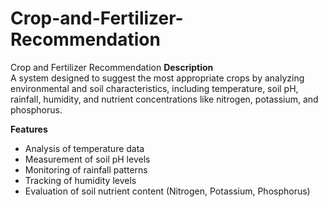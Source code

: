 # Crop-and-Fertilizer-Recommendation 
Crop and Fertilizer Recommendation
**Description**  
A system designed to suggest the most appropriate crops by analyzing environmental and soil characteristics, including temperature, soil pH, rainfall, humidity, and nutrient concentrations like nitrogen, potassium, and phosphorus.  

**Features**  
- Analysis of temperature data  
- Measurement of soil pH levels  
- Monitoring of rainfall patterns  
- Tracking of humidity levels  
- Evaluation of soil nutrient content (Nitrogen, Potassium, Phosphorus)  
